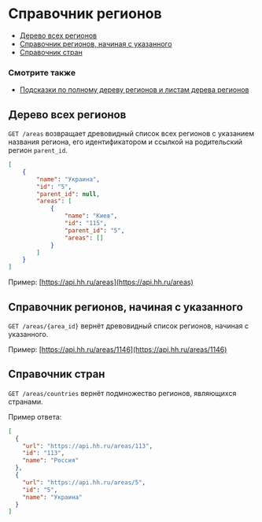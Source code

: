 # Справочник регионов

* [Дерево всех регионов](#areas)
* [Справочник регионов, начиная с указанного](#item)
* [Справочник стран](#countries)

### Смотрите также

* [Подсказки по полному дереву регионов и листам дерева регионов](suggests.md#areas)


<a name="areas"></a>
## Дерево всех регионов

`GET /areas` возвращает древовидный список всех регионов с указанием названия
региона, его идентификатором и ссылкой на родительский регион `parent_id`.

```json
[
    {
        "name": "Украина",
        "id": "5",
        "parent_id": null,
        "areas": [
            {
                "name": "Киев",
                "id": "115",
                "parent_id": "5",
                "areas": []
            }
        ]
    }
]
```

Пример: [https://api.hh.ru/areas](https://api.hh.ru/areas)


<a name="item"></a>
## Справочник регионов, начиная с указанного

`GET /areas/{area_id}` вернёт древовидный список регионов, начиная с указанного.

Пример: [https://api.hh.ru/areas/1146](https://api.hh.ru/areas/1146)


<a name="countries"></a>
## Справочник стран

`GET /areas/countries` вернёт подмножество регионов, являющихся странами.

Пример ответа:

```json
[
  {
    "url": "https://api.hh.ru/areas/113",
    "id": "113",
    "name": "Россия"
  },
  {
    "url": "https://api.hh.ru/areas/5",
    "id": "5",
    "name": "Украина"
  }
]
```
